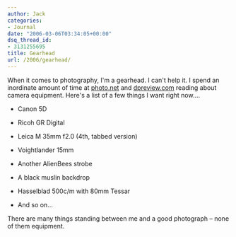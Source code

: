 ```yaml
---
author: Jack
categories:
- Journal
date: "2006-03-06T03:34:05+00:00"
dsq_thread_id:
- 3131255695
title: Gearhead
url: /2006/gearhead/
---
```


When it comes to photography, I'm a gearhead. I can't help it. I spend an inordinate amount of time at [photo.net][1] and [dpreview.com][2] reading about camera equipment. Here's a list of a few things I want right now&#8230;. 

* Canon 5D 

* Ricoh GR Digital 

* Leica M 35mm f2.0 (4th, tabbed version) 

* Voightlander 15mm 

* Another AlienBees strobe 

* A black muslin backdrop 

* Hasselblad 500c/m with 80mm Tessar 

* And so on&#8230; 

There are many things standing between me and a good photograph &#8211; none of them equipment. 

[1]: <http://photo.net/> 

[2]: <http://www.dpreview.com/>
